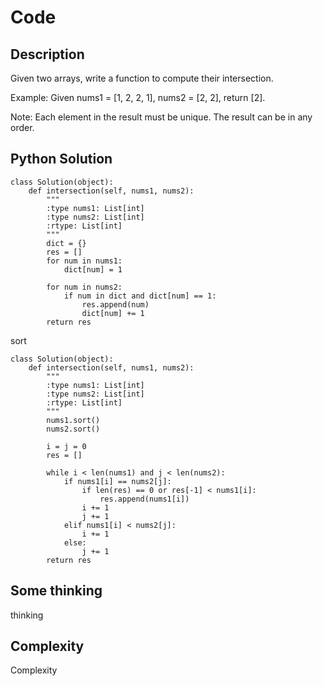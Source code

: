 # Code

## Description

Given two arrays, write a function to compute their intersection.

Example:
Given nums1 = [1, 2, 2, 1], nums2 = [2, 2], return [2].

Note:
Each element in the result must be unique.
The result can be in any order.

## Python Solution
```
class Solution(object):
    def intersection(self, nums1, nums2):
        """
        :type nums1: List[int]
        :type nums2: List[int]
        :rtype: List[int]
        """
        dict = {}
        res = []
        for num in nums1:
            dict[num] = 1

        for num in nums2:
            if num in dict and dict[num] == 1:
                res.append(num)
                dict[num] += 1
        return res
```

sort
```
class Solution(object):
    def intersection(self, nums1, nums2):
        """
        :type nums1: List[int]
        :type nums2: List[int]
        :rtype: List[int]
        """
        nums1.sort()
        nums2.sort()

        i = j = 0
        res = []

        while i < len(nums1) and j < len(nums2):
            if nums1[i] == nums2[j]:
                if len(res) == 0 or res[-1] < nums1[i]:
                    res.append(nums1[i])
                i += 1
                j += 1
            elif nums1[i] < nums2[j]:
                i += 1
            else:
                j += 1
        return res
```
## Some thinking

thinking

## Complexity

Complexity
